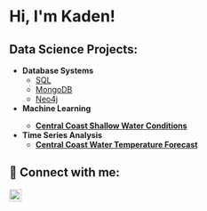 <h1>Hi, I'm Kaden! </h1>

<h2>Data Science Projects:</h2>

- <b>Database Systems</b>
  - [SQL](https://github.com/kadennichols5/sql_db_proj)
  - [MongoDB](link)
  - [Neo4j](link)
- <b>Machine Learning<b>
  - [Central Coast Shallow Water Conditions](link)
- <b>Time Series Analysis </b>
  - [Central Coast Water Temperature Forecast](https://github.com/joshmadakor1/Algorithms-Practice)
  


<h2> 🤳 Connect with me:</h2>


[<img align="left" alt="KadenNichols | LinkedIn" width="22px" src="https://cdn.jsdelivr.net/npm/simple-icons@v3/icons/linkedin.svg" />][linkedin]

[linkedin]: https://linkedin.com/in/kadensnichols

<!--
**kadennichols5/kadennichols5** is a ✨ _special_ ✨ repository because its `README.md` (this file) appears on your GitHub profile.

Here are some ideas to get you started:

- 🔭 I’m currently working on ...
- 🌱 I’m currently learning ...
- 👯 I’m looking to collaborate on ...
- 🤔 I’m looking for help with ...
- 💬 Ask me about ...
- 📫 How to reach me: ...
- 😄 Pronouns: ...
- ⚡ Fun fact: ...
-->
